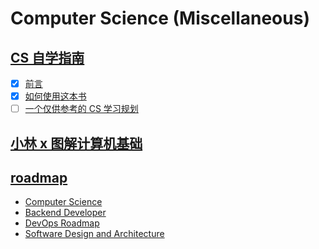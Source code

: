 # Computer Science (Miscellaneous)

## [CS 自学指南](https://github.com/pkuflyingpig/cs-self-learning/)

- [x] [前言](https://csdiy.wiki/)
- [x] [如何使用这本书](https://csdiy.wiki/%E4%BD%BF%E7%94%A8%E6%8C%87%E5%8D%97/)
- [ ] [一个仅供参考的 CS 学习规划](https://csdiy.wiki/CS%E5%AD%A6%E4%B9%A0%E8%A7%84%E5%88%92/)

## [小林 x 图解计算机基础](https://github.com/xiaolincoder/CS-Base)

## [roadmap](https://roadmap.sh/)

- [Computer Science](https://roadmap.sh/computer-science)
- [Backend Developer](https://roadmap.sh/backend)
- [DevOps Roadmap](https://roadmap.sh/devops)
- [Software Design and Architecture](https://roadmap.sh/software-design-architecture)
